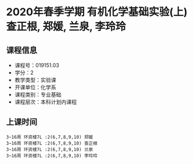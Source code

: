 # 2020年春季学期 有机化学基础实验(上) 查正根, 郑媛, 兰泉, 李玲玲






## 课程信息

- 课程号：019151.03
- 学分：2
- 教学类型：实验课
- 开课单位：化学系
- 课程类别：专业基础
- 课程层次：本科计划内课程

## 上课时间

```
3~16周 环资楼7L :2(6,7,8,9,10) 郑媛
3~16周 环资楼7L :2(6,7,8,9,10) 查正根
3~16周 环资楼7L :2(6,7,8,9,10) 兰泉
3~16周 环资楼7L :2(6,7,8,9,10) 李玲玲
```

